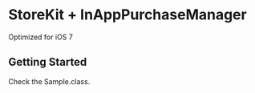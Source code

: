 StoreKit + InAppPurchaseManager
==================================
Optimized for iOS 7

Getting Started
----------------------------------
Check the Sample.class.